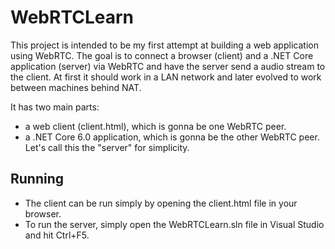# WebRTCLearn

This project is intended to be my first attempt at building a web application using WebRTC. The goal is to connect a browser (client) and a .NET Core application (server) via WebRTC and have the server send a audio stream to the client.
At first it should work in a LAN network and later evolved to work between machines behind NAT.

It has two main parts:
- a web client (client.html), which is gonna be one WebRTC peer.
- a .NET Core 6.0 application, which is gonna be the other WebRTC peer. Let's call this the "server" for simplicity.

## Running
- The client can be run simply by opening the client.html file in your browser. 
- To run the server, simply open the WebRTCLearn.sln file in Visual Studio and hit Ctrl+F5.